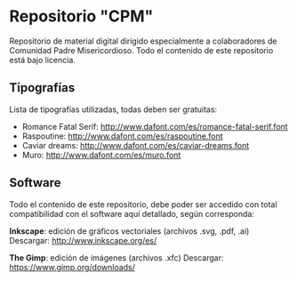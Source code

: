 # Repositorio "CPM"
Repositorio de material digital dirigido especialmente a colaboradores de Comunidad Padre Misericordioso.
Todo el contenido de este repositorio está bajo licencia.


## Tipografías
Lista de tipografías utilizadas, todas deben ser gratuitas:
+ Romance Fatal Serif: http://www.dafont.com/es/romance-fatal-serif.font
+ Raspoutine: http://www.dafont.com/es/raspoutine.font
+ Caviar dreams: http://www.dafont.com/es/caviar-dreams.font
+ Muro: http://www.dafont.com/es/muro.font

## Software
Todo el contenido de este repositorio, debe poder ser accedido con total compatibilidad con el software aquí detallado, según corresponda:

**Inkscape**: edición de gráficos vectoriales (archivos .svg, .pdf, .ai)
Descargar: http://www.inkscape.org/es/

**The Gimp**: edición de imágenes (archivos .xfc)
Descargar: https://www.gimp.org/downloads/
